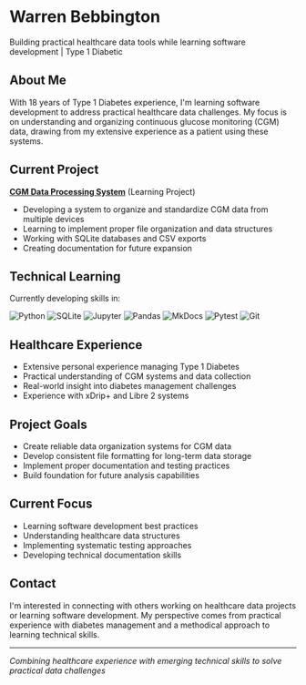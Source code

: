 # Warren Bebbington
Building practical healthcare data tools while learning software development | Type 1 Diabetic

## About Me
With 18 years of Type 1 Diabetes experience, I'm learning software development to address practical healthcare data challenges. My focus is on understanding and organizing continuous glucose monitoring (CGM) data, drawing from my extensive experience as a patient using these systems.

## Current Project
**[CGM Data Processing System](https://github.com/Warren8824/cgm-data-processor)** (Learning Project)
- Developing a system to organize and standardize CGM data from multiple devices
- Learning to implement proper file organization and data structures
- Working with SQLite databases and CSV exports
- Creating documentation for future expansion

## Technical Learning
Currently developing skills in:

![Python](https://img.shields.io/badge/Python-Learning_&_Using-lightblue)
![SQLite](https://img.shields.io/badge/SQLite-Learning_&_Using-lightblue)
![Jupyter](https://img.shields.io/badge/Jupyter_Notebooks-Actively_Using-orange)
![Pandas](https://img.shields.io/badge/Pandas-Learning_&_Using-lightblue)
![MkDocs](https://img.shields.io/badge/MkDocs-Learning_&_Using-lightblue)
![Pytest](https://img.shields.io/badge/Pytest-Learning-lightgrey)
![Git](https://img.shields.io/badge/Git-Actively_Using-orange)

## Healthcare Experience
- Extensive personal experience managing Type 1 Diabetes
- Practical understanding of CGM systems and data collection
- Real-world insight into diabetes management challenges
- Experience with xDrip+ and Libre 2 systems

## Project Goals
- Create reliable data organization systems for CGM data
- Develop consistent file formatting for long-term data storage
- Implement proper documentation and testing practices
- Build foundation for future analysis capabilities

## Current Focus
- Learning software development best practices
- Understanding healthcare data structures
- Implementing systematic testing approaches
- Developing technical documentation skills

## Contact
I'm interested in connecting with others working on healthcare data projects or learning software development. My perspective comes from practical experience with diabetes management and a methodical approach to learning technical skills.

---
*Combining healthcare experience with emerging technical skills to solve practical data challenges*
